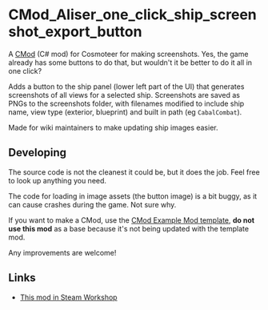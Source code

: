 # CMod_Aliser_one_click_ship_screenshot_export_button

A [CMod](https://github.com/murolem/CMod_Loader) (C# mod) for Cosmoteer for making screenshots. Yes, the game already has some buttons to do that, but wouldn't it be better to do it all in one click?

Adds a button to the ship panel (lower left part of the UI) that generates screenshots of all views for a selected ship. Screenshots are saved as PNGs to the screenshots folder, with filenames modified to include ship name, view type (exterior, blueprint) and built in path (eg `CabalCombat`).

Made for wiki maintainers to make updating ship images easier.

## Developing

The source code is not the cleanest it could be, but it does the job. Feel free to look up anything you need.

The code for loading in image assets (the button image) is a bit buggy, as it can cause crashes during the game. Not sure why.

If you want to make a CMod, use the [CMod Example Mod template](https://github.com/murolem/CMod_Example), **do not use this mod** as a base because it's not being updated with the template mod.

Any improvements are welcome!

## Links

-   [This mod in Steam Workshop](https://steamcommunity.com/sharedfiles/filedetails/?id=3430202913)
